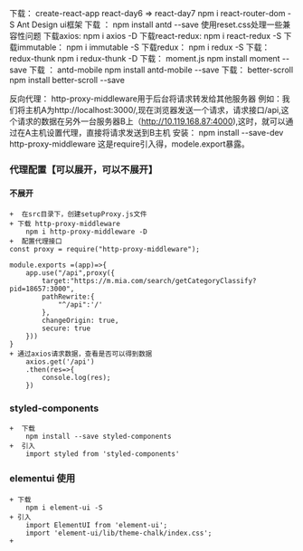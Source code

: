 下载：
    create-react-app react-day6  => react-day7
    npm i react-router-dom -S
Ant Design  ui框架
    下载 ： npm install antd --save
使用reset.css处理一些兼容性问题
下载axios:
    npm i axios -D
下载react-redux:
    npm i react-redux -S
下载immutable：
    npm i immutable -S 
下载redux：
    npm i redux -S
下载：redux-thunk
    npm i redux-thunk -D
下载： moment.js
npm install moment --save
下载 ： antd-mobile
npm install antd-mobile --save
下载： better-scroll
npm install better-scroll --save

反向代理：
    http-proxy-middleware用于后台将请求转发给其他服务器
    例如：我们将主机A为http://localhost:3000/,现在浏览器发送一个请求，请求接口/api,这个请求的数据在另外一台服务器B上（http://10.119.168.87:4000),这时，就可以通过在A主机设置代理，直接将请求发送到B主机
安装：
    npm install --save-dev http-proxy-middleware
    这是require引入得，modele.export暴露。





### 代理配置【可以展开，可以不展开】
#### 不展开
    +  在src目录下，创建setupProxy.js文件
    + 下载 http-proxy-middleware
        npm i http-proxy-middleware -D
    +  配置代理接口
    const proxy = require("http-proxy-middleware");

    module.exports =(app)=>{
        app.use("/api",proxy({
            target:"https://m.mia.com/search/getCategoryClassify?pid=18657:3000",
            pathRewrite:{
                "^/api":'/'
            },
            changeOrigin: true,
            secure: true
        }))
    }
    + 通过axios请求数据，查看是否可以得到数据   
        axios.get('/api')
        .then(res=>{
            console.log(res);
        })


###  styled-components
    +  下载
        npm install --save styled-components
    +  引入
        import styled from 'styled-components'

### elementui 使用   
    + 下载
        npm i element-ui -S
    + 引入
        import ElementUI from 'element-ui';
        import 'element-ui/lib/theme-chalk/index.css';    
    +      
